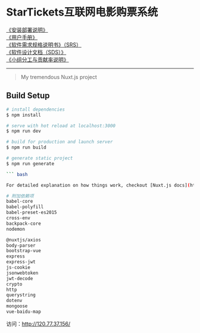 # StarTickets互联网电影购票系统
[《安装部署说明》](https://github.com/SoftwareSAD/Dashboard/blob/master/final_task/pdf%E6%9C%80%E7%BB%88%E7%89%88%E6%9C%AC/%E5%AE%89%E8%A3%85%E9%83%A8%E7%BD%B2%E8%AF%B4%E6%98%8E.pdf)  
[《用户手册》](https://github.com/SoftwareSAD/Dashboard/blob/master/final_task/pdf%E6%9C%80%E7%BB%88%E7%89%88%E6%9C%AC/%E7%94%A8%E6%88%B7%E6%89%8B%E5%86%8C.pdf)  
[《软件需求规格说明书》（SRS）](https://github.com/SoftwareSAD/Dashboard/blob/master/final_task/pdf%E6%9C%80%E7%BB%88%E7%89%88%E6%9C%AC/%E8%BD%AF%E4%BB%B6%E9%9C%80%E6%B1%82%E8%A7%84%E6%A0%BC%E8%AF%B4%E6%98%8E%E4%B9%A6(SRS).pdf)  
[《软件设计文档（SDS）》](https://github.com/SoftwareSAD/Dashboard/blob/master/final_task/pdf%E6%9C%80%E7%BB%88%E7%89%88%E6%9C%AC/%E8%BD%AF%E4%BB%B6%E8%AE%BE%E8%AE%A1%E6%96%87%E6%A1%A3(SDS).pdf)  
[《小组分工与贡献率说明》](https://github.com/SoftwareSAD/Dashboard/blob/master/final_task/pdf%E6%9C%80%E7%BB%88%E7%89%88%E6%9C%AC/%E5%B0%8F%E7%BB%84%E5%88%86%E5%B7%A5%E4%B8%8E%E8%B4%A1%E7%8C%AE%E7%8E%87%E8%AF%B4%E6%98%8E.pdf)  

---

> My tremendous Nuxt.js project

## Build Setup

``` bash
# install dependencies
$ npm install

# serve with hot reload at localhost:3000
$ npm run dev

# build for production and launch server
$ npm run build

# generate static project
$ npm run generate

``` bash

For detailed explanation on how things work, checkout [Nuxt.js docs](https://nuxtjs.org).

# 附加依赖项
babel-core
babel-polyfill
babel-preset-es2015
cross-env
backpack-core
nodemon

@nuxtjs/axios
body-parser
bootstrap-vue
express
express-jwt
js-cookie
jsonwebtoken
jwt-decode
crypto
http
querystring
dotenv
mongoose
vue-baidu-map
```

访问：http://120.77.37.156/

